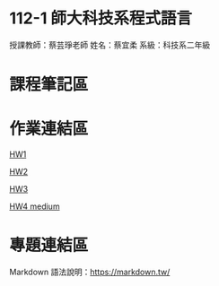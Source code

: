# 112-1 師大科技系程式語言

授課教師：蔡芸琤老師
姓名：蔡宜柔
系級：科技系二年級

# 課程筆記區


# 作業連結區
[HW1](https://nbviewer.org/github/yerou16/yerou/blob/main/HW1.ipynb)

[HW2](https://github.com/yerou16/yerou/blob/main/HW2.ipynb)

[HW3](https://github.com/yerou16/yerou/blob/main/HW3.ipynb)

[HW4 medium](https://medium.com/@cherrycai9218/2023-%E4%B8%96%E7%95%8C%E9%81%BA%E7%94%A2%E5%90%8D%E9%8C%84-%E5%88%97%E5%85%A5%E5%93%AA%E4%BA%9B%E8%87%AA%E7%84%B6%E6%99%AF%E8%A7%80%E8%88%87%E6%96%87%E5%8C%96-6d5210b339a0)


# 專題連結區
Markdown 語法說明：https://markdown.tw/

